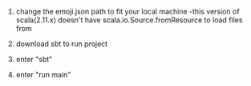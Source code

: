 1. change the emoji.json path to fit your local machine
-this version of scala(2.11.x) doesn't have scala.io.Source.fromResource to load files from

2. download sbt to run project

3. enter "sbt"

4. enter "run main"